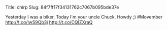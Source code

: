 Title: chirp
Slug: 84f7ff17f34131762c7067b095bde37e

Yesterday I was a biker. Today I'm your uncle Chuck. Howdy ;) #Movember <a href="http://t.co/lwS9Qb3j">http://t.co/lwS9Qb3j</a> <a href="http://t.co/CQIZXraQ">http://t.co/CQIZXraQ</a>
